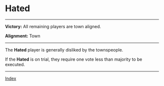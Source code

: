 # Hated

---

**Victory:** 
All remaining players are town aligned.

**Alignment:** 
Town

---

The **Hated** player is generally disliked by the townspeople. 

If the **Hated** is on trial, they require one vote less than majority to be executed.

---

[Index](Index)